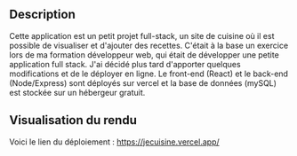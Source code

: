 ## Description

Cette application est un petit projet full-stack, un site de cuisine où il est possible de visualiser et d'ajouter des recettes.
C'était à la base un exercice lors de ma formation développeur web, qui était de développer une petite application full stack. J'ai décidé plus tard d'apporter quelques modifications et de le déployer en ligne.
Le front-end (React) et le back-end (Node/Express) sont déployés sur vercel et la base de données (mySQL) est stockée sur un hébergeur gratuit.

## Visualisation du rendu

Voici le lien du déploiement : https://jecuisine.vercel.app/
